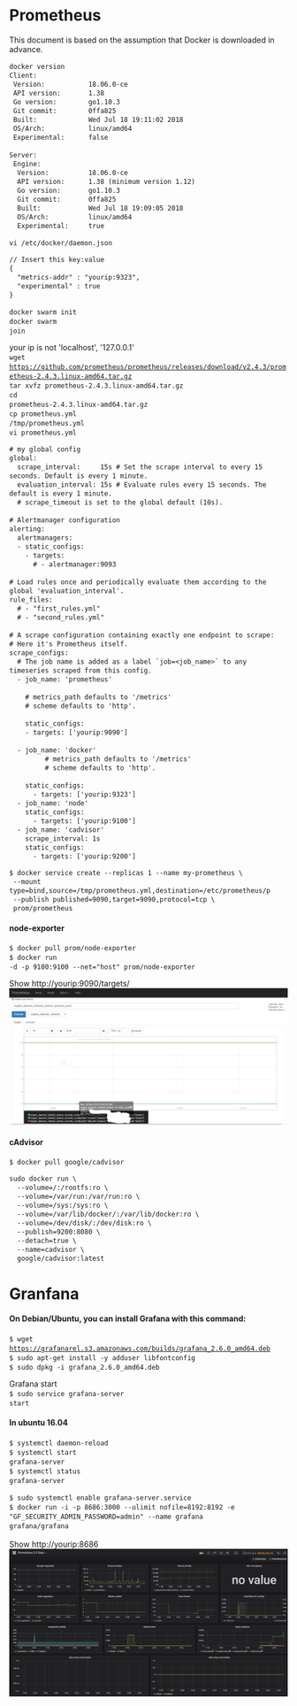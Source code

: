 # Prometheus

This document is based on the assumption that Docker is downloaded in advance.</br>
```
docker version
Client:
 Version:           18.06.0-ce
 API version:       1.38
 Go version:        go1.10.3
 Git commit:        0ffa825
 Built:             Wed Jul 18 19:11:02 2018
 OS/Arch:           linux/amd64
 Experimental:      false

Server:
 Engine:
  Version:          18.06.0-ce
  API version:      1.38 (minimum version 1.12)
  Go version:       go1.10.3
  Git commit:       0ffa825
  Built:            Wed Jul 18 19:09:05 2018
  OS/Arch:          linux/amd64
  Experimental:     true

```
<code>vi /etc/docker/daemon.json</code></br>
```
// Insert this key:value
{
  "metrics-addr" : "yourip:9323",
  "experimental" : true
}
```
<code>docker swarm init</code></br>
<code>docker swarm join</code></br>

your ip is not 'localhost', '127.0.0.1'</br>
<code>wget https://github.com/prometheus/prometheus/releases/download/v2.4.3/prometheus-2.4.3.linux-amd64.tar.gz</code></br>
<code>tar xvfz prometheus-2.4.3.linux-amd64.tar.gz</code></br>
<code>cd prometheus-2.4.3.linux-amd64.tar.gz</code></br>
<code>cp prometheus.yml /tmp/prometheus.yml</code></br>
<code>vi prometheus.yml</code></br>
```
# my global config
global:
  scrape_interval:     15s # Set the scrape interval to every 15 seconds. Default is every 1 minute.
  evaluation_interval: 15s # Evaluate rules every 15 seconds. The default is every 1 minute.
  # scrape_timeout is set to the global default (10s).

# Alertmanager configuration
alerting:
  alertmanagers:
  - static_configs:
    - targets:
      # - alertmanager:9093

# Load rules once and periodically evaluate them according to the global 'evaluation_interval'.
rule_files:
  # - "first_rules.yml"
  # - "second_rules.yml"

# A scrape configuration containing exactly one endpoint to scrape:
# Here it's Prometheus itself.
scrape_configs:
  # The job name is added as a label `job=<job_name>` to any timeseries scraped from this config.
  - job_name: 'prometheus'

    # metrics_path defaults to '/metrics'
    # scheme defaults to 'http'.

    static_configs:
    - targets: ['yourip:9090']

  - job_name: 'docker'
         # metrics_path defaults to '/metrics'
         # scheme defaults to 'http'.

    static_configs:
      - targets: ['yourip:9323']
  - job_name: 'node'
    static_configs:
      - targets: ['yourip:9100']
  - job_name: 'cadvisor'
    scrape_interval: 1s
    static_configs:
      - targets: ['yourip:9200']

```


```
$ docker service create --replicas 1 --name my-prometheus \
 --mount type=bind,source=/tmp/prometheus.yml,destination=/etc/prometheus/p
 --publish published=9090,target=9090,protocol=tcp \
 prom/prometheus
 ```
 #### node-exporter
  <code>$ docker pull prom/node-exporter</code></br>
  <code>$ docker run -d -p 9100:9100 --net="host" prom/node-exporter</code></br>
 
 Show http://yourip:9090/targets/
 ![Prometheus](./graph.PNG)
 
 #### cAdvisor 
  <code>$ docker pull google/cadvisor</code></br>
```
sudo docker run \
  --volume=/:/rootfs:ro \
  --volume=/var/run:/var/run:ro \
  --volume=/sys:/sys:ro \
  --volume=/var/lib/docker/:/var/lib/docker:ro \
  --volume=/dev/disk/:/dev/disk:ro \
  --publish=9200:8080 \
  --detach=true \
  --name=cadvisor \
  google/cadvisor:latest
```
# Granfana
#### On Debian/Ubuntu, you can install Grafana with this command: </br>
  <code>$ wget https://grafanarel.s3.amazonaws.com/builds/grafana_2.6.0_amd64.deb</code></br>
  <code>$ sudo apt-get install -y adduser libfontconfig</code></br>
  <code>$ sudo dpkg -i grafana_2.6.0_amd64.deb</code></br>

Grafana start</br>
  <code>$ sudo service grafana-server start</code></br>
  
#### In ubuntu 16.04</br>
  <code>$ systemctl daemon-reload</code></br>
  <code>$ systemctl start grafana-server</code></br>
  <code>$ systemctl status grafana-server</code></br>
  
  <code>$ sudo systemctl enable grafana-server.service</code></br>
  <code>$ docker run -i -p 8686:3000 --ulimit nofile=8192:8192 -e "GF_SECURITY_ADMIN_PASSWORD=admin" --name grafana grafana/grafana</code></br>
</br>
 Show http://yourip:8686
 ![Grafana](./grafana.PNG)
